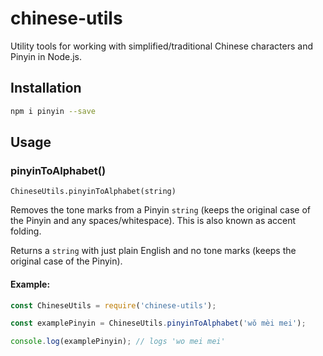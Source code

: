 # chinese-utils

Utility tools for working with simplified/traditional Chinese characters and
Pinyin in Node.js.

## Installation

```bash
npm i pinyin --save
```

## Usage

### pinyinToAlphabet()

`ChineseUtils.pinyinToAlphabet(string)`

Removes the tone marks from a Pinyin `string` (keeps the original case of the
Pinyin and any spaces/whitespace). This is also known as accent folding.

Returns a `string` with just plain English and no tone marks (keeps the original
case of the Pinyin).

#### Example:

```js
const ChineseUtils = require('chinese-utils');

const examplePinyin = ChineseUtils.pinyinToAlphabet('wǒ mèi mei');

console.log(examplePinyin); // logs 'wo mei mei'
```
